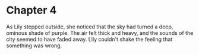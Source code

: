 # Chapter 4

As Lily stepped outside, she noticed that the sky had turned a deep, ominous shade of purple. The air felt thick and heavy, and the sounds of the city seemed to have faded away. Lily couldn't shake the feeling that something was wrong.